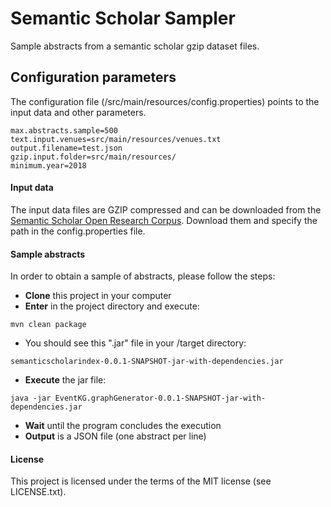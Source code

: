 # Semantic Scholar Sampler

Sample abstracts from a semantic scholar gzip dataset files.

## Configuration parameters ##

The configuration file (/src/main/resources/config.properties) points to the input data and other parameters. 


```
max.abstracts.sample=500
text.input.venues=src/main/resources/venues.txt
output.filename=test.json
gzip.input.folder=src/main/resources/
minimum.year=2018
```

#### Input data 
The input data files are GZIP compressed and can be downloaded from the [Semantic Scholar Open Research Corpus](https://api.semanticscholar.org/corpus/download/). Download them and specify the path in the config.properties file. 

#### Sample abstracts

In order to obtain a sample of abstracts, please follow the steps:

- **Clone** this project in your computer
- **Enter** in the project directory and execute:
```
mvn clean package
```
- You should see this ".jar" file in your /target directory: 

```
semanticscholarindex-0.0.1-SNAPSHOT-jar-with-dependencies.jar
```

- **Execute** the jar file:

```
java -jar EventKG.graphGenerator-0.0.1-SNAPSHOT-jar-with-dependencies.jar
```
- **Wait** until the program concludes the execution
- **Output** is a JSON file (one abstract per line)
 

#### License ####

This project is licensed under the terms of the MIT license (see LICENSE.txt).

